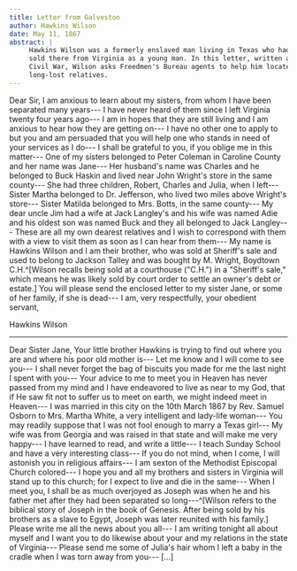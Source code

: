```yaml
---
title: Letter from Galveston
author: Hawkins Wilson
date: May 11, 1867
abstract: |
     Hawkins Wilson was a formerly enslaved man living in Texas who had been 
     sold there from Virginia as a young man. In this letter, written after the
     Civil War, Wilson asks Freedmen's Bureau agents to help him locate his
     long-lost relatives.
---
```


Dear Sir, I am anxious to learn about my sisters, from whom I have been
separated many years--- I have never heard of them since I left Virginia twenty
four years ago--- I am in hopes that they are still living and I am anxious to
hear how they are getting on--- I have no other one to apply to but you and am
persuaded that you will help one who stands in need of your services as I do---
I shall be grateful to you, if you oblige me in this matter--- One of my
sisters belonged to Peter Coleman in Caroline County and her name was Jane---
Her husband's name was Charles and he belonged to Buck Haskin and lived near
John Wright's store in the same county--- She had three children, Robert,
Charles and Julia, when I left--- Sister Martha belonged to Dr. Jefferson, who
lived two miles above Wright's store--- Sister Matilda belonged to Mrs. Botts,
in the same county--- My dear uncle Jim had a wife at Jack Langley's and his
wife was named Adie and his oldest son was named Buck and they all belonged to
Jack Langley--- These are all my own dearest relatives and I wish to correspond
with them with a view to visit them as soon as I can hear from them--- My name
is Hawkins Wilson and I am their brother, who was sold at Sheriff's sale and
used to belong to Jackson Talley and was bought by M. Wright, Boydtown
C.H.^[Wilson recalls being sold at a courthouse ("C.H.") in a "Sheriff's sale,"
which means he was likely sold by court order to settle an owner's debt or
estate.] You will please send the enclosed letter to my sister Jane, or some of
her family, if she is dead--- I am, very respectfully, your obedient servant,

Hawkins Wilson

-----

Dear Sister Jane, Your little brother Hawkins is trying to find out where you
are and where his poor old mother is--- Let me know and I will come to see
you--- I shall never forget the bag of biscuits you made for me the last night
I spent with you--- Your advice to me to meet you in Heaven has never passed
from my mind and I have endeavored to live as near to my God, that if He saw
fit not to suffer us to meet on earth, we might indeed meet in Heaven--- I was
married in this city on the 10th March 1867 by Rev. Samuel Osborn to Mrs.
Martha White, a very intelligent and lady-life woman--- You may readily suppose
that I was not fool enough to marry a Texas girl--- My wife was from Georgia
and was raised in that state and will make me very happy--- I have learned to
read, and write a little--- I teach Sunday School and have a very interesting
class--- If you do not mind, when I come, I will astonish you in religious
affairs--- I am sexton of the Methodist Episcopal Church colored--- I hope you
and all my brothers and sisters in Virginia will stand up to this church; for
I expect to live and die in the same--- When I meet you, I shall be as much
overjoyed as Joseph was when he and his father met after they had been
separated so long---^[Wilson refers to the biblical story of Joseph in the book
of Genesis. After being sold by his brothers as a slave to Egypt, Joseph was
later reunited with his family.] Please write me all the news about you all---
I am writing tonight all about myself and I want you to do likewise about your
and my relations in the state of Virginia--- Please send me some of Julia's
hair whom I left a baby in the cradle when I was torn away from you--- [...]

